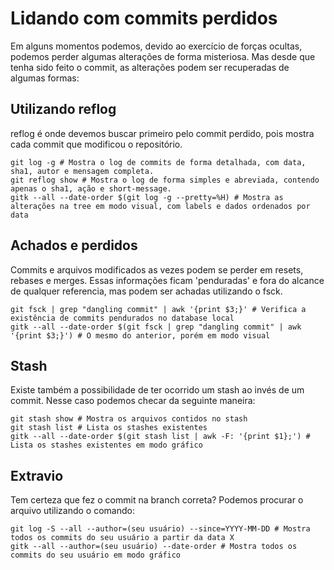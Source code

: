 # Lidando com commits perdidos

Em alguns momentos podemos, devido ao exercício de forças ocultas, podemos perder algumas alterações de forma misteriosa. Mas desde que tenha sido feito o commit, as alterações podem ser recuperadas de algumas formas:

## Utilizando reflog

reflog é onde devemos buscar primeiro pelo commit perdido, pois mostra cada commit que modificou o repositório.

```shell
git log -g # Mostra o log de commits de forma detalhada, com data, sha1, autor e mensagem completa.
git reflog show # Mostra o log de forma simples e abreviada, contendo apenas o sha1, ação e short-message.
gitk --all --date-order $(git log -g --pretty=%H) # Mostra as alterações na tree em modo visual, com labels e dados ordenados por data
```

## Achados e perdidos

Commits e arquivos modificados as vezes podem se perder em resets, rebases e merges. Essas informações ficam 'penduradas' e fora do alcance de qualquer referencia, mas podem ser achadas utilizando o fsck.

```shell
git fsck | grep "dangling commit" | awk '{print $3;}' # Verifica a existência de commits pendurados no database local
gitk --all --date-order $(git fsck | grep "dangling commit" | awk '{print $3;}') # O mesmo do anterior, porém em modo visual
```

## Stash

Existe também a possibilidade de ter ocorrido um stash ao invés de um commit. Nesse caso podemos checar da seguinte maneira:

```shell
git stash show # Mostra os arquivos contidos no stash
git stash list # Lista os stashes existentes
gitk --all --date-order $(git stash list | awk -F: '{print $1};') # Lista os stashes existentes em modo gráfico
```

## Extravio

Tem certeza que fez o commit na branch correta? Podemos procurar o arquivo utilizando o comando:

```shell
git log -S --all --author=(seu usuário) --since=YYYY-MM-DD # Mostra todos os commits do seu usuário a partir da data X
gitk --all --author=(seu usuário) --date-order # Mostra todos os commits do seu usuário em modo gráfico
```